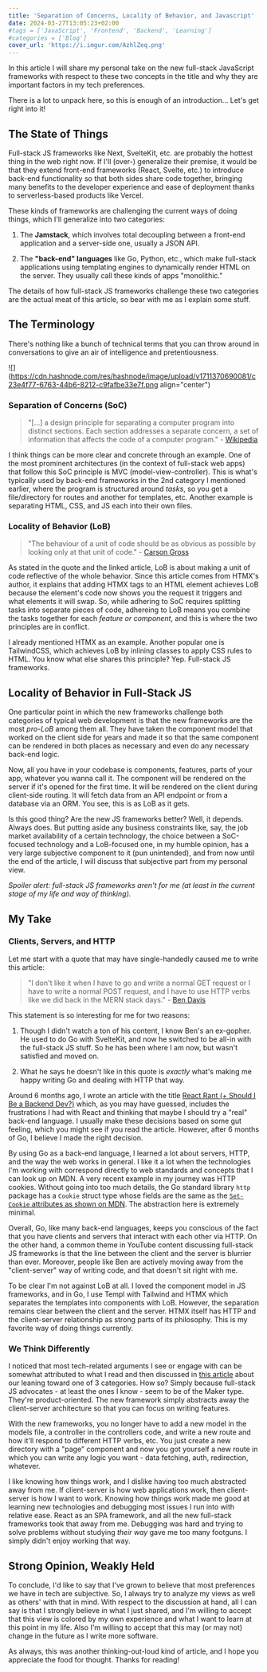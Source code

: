 ```yaml
---
title: 'Separation of Concerns, Locality of Behavior, and Javascript'
date: 2024-03-27T13:05:23+02:00
#tags = ['JavaScript', 'Frontend', 'Backend', 'Learning']
#categories = ['Blog']
cover_url: 'https://i.imgur.com/AzhlZeq.png'
---
```


In this article I will share my personal take on the new full-stack JavaScript frameworks with respect to these two concepts in the title and why they are important factors in my tech preferences.

There is a lot to unpack here, so this is enough of an introduction... Let's get right into it!

## The State of Things

Full-stack JS frameworks like Next, SvelteKit, etc. are probably the hottest thing in the web right now. If I'll (over-) generalize their premise, it would be that they extend front-end frameworks (React, Svelte, etc.) to introduce back-end functionality so that both sides share code together, bringing many benefits to the developer experience and ease of deployment thanks to serverless-based products like Vercel.

These kinds of frameworks are challenging the current ways of doing things, which I'll generalize into two categories:

1. The **Jamstack**, which involves total decoupling between a front-end application and a server-side one, usually a JSON API.
    
2. The **"back-end" languages** like Go, Python, etc., which make full-stack applications using templating engines to dynamically render HTML on the server. They usually call these kinds of apps "monolithic."
    

The details of how full-stack JS frameworks challenge these two categories are the actual meat of this article, so bear with me as I explain some stuff.

## The Terminology

There's nothing like a bunch of technical terms that you can throw around in conversations to give an air of intelligence and pretentiousness.

![](https://cdn.hashnode.com/res/hashnode/image/upload/v1711370690081/c23e4f77-6763-44b6-8212-c9fafbe33e7f.png align="center")

### Separation of Concerns (SoC)

> "\[...\] a design principle for separating a computer program into distinct sections. Each section addresses a separate concern, a set of information that affects the code of a computer program." - [Wikipedia](https://en.wikipedia.org/wiki/Separation_of_concerns)

I think things can be more clear and concrete through an example. One of the most prominent architectures (in the context of full-stack web apps) that follow this SoC principle is MVC (model-view-controller). This is what's typically used by back-end frameworks in the 2nd category I mentioned earlier, where the program is structured around *tasks*, so you get a file/directory for routes and another for templates, etc. Another example is separating HTML, CSS, and JS each into their own files.

### Locality of Behavior (LoB)

> "The behaviour of a unit of code should be as obvious as possible by looking only at that unit of code." - [Carson Gross](https://htmx.org/essays/locality-of-behaviour/)

As stated in the quote and the linked article, LoB is about making a unit of code reflective of the whole behavior. Since this article comes from HTMX's author, it explains that adding HTMX tags to an HTML element achieves LoB because the element's code now shows you the request it triggers and what elements it will swap. So, while adhering to SoC requires splitting tasks into separate pieces of code, adhereing to LoB means you combine the tasks together for each *feature or component*, and this is where the two principles are in conflict.

I already mentioned HTMX as an example. Another popular one is TailwindCSS, which achieves LoB by inlining classes to apply CSS rules to HTML. You know what else shares this principle? Yep. Full-stack JS frameworks.

## Locality of Behavior in Full-Stack JS

One particular point in which the new frameworks challenge both categories of typical web development is that the new frameworks are the most *pro-LoB* among them all. They have taken the component model that worked on the client side for years and made it so that the same component can be rendered in both places as necessary and even do any necessary back-end logic.

Now, all you have in your codebase is components, features, parts of your app, whatever you wanna call it. The component will be rendered on the server if it's opened for the first time. It will be rendered on the client during client-side routing. It will fetch data from an API endpoint or from a database via an ORM. You see, this is as LoB as it gets.

Is this good thing? Are the new JS frameworks better? Well, it depends. Always does. But putting aside any business constraints like, say, the job market availability of a certain technology, the choice between a SoC-focused technology and a LoB-focused one, in my humble opinion, has a very large subjective component to it (pun unintended), and from now until the end of the article, I will discuss that subjective part from my personal view.

*Spoiler alert: full-stack JS frameworks aren't for me (at least in the current stage of my life and way of thinking).*

## My Take

### Clients, Servers, and HTTP

Let me start with a quote that may have single-handedly caused me to write this article:

> "I don't like it when I have to go and write a normal GET request or I have to write a normal POST request, and I have to use HTTP verbs like we did back in the MERN stack days." - [Ben Davis](https://youtu.be/4XctkLE3MuM?si=o82VmGMKZ_Ai9oX2&t=765)

This statement is so interesting for me for two reasons:

1. Though I didn't watch a ton of his content, I know Ben's an ex-gopher. He used to do Go with SvelteKit, and now he switched to be all-in with the full-stack JS stuff. So he has been where I am now, but wasn't satisfied and moved on.
    
2. What he says he doesn't like in this quote is *exactly* what's making me happy writing Go and dealing with HTTP that way.
    

Around 6 months ago, I wrote an article with the title [React Rant (+ Should I Be a Backend Dev?)](https://wipdev.hashnode.dev/react-rant-should-i-be-a-backend-dev) which, as you may have guessed, includes the frustrations I had with React and thinking that maybe I should try a "real" back-end language. I usually make these decisions based on some gut feeling, which you might see if you read the article. However, after 6 months of Go, I believe I made the right decision.

By using Go as a back-end language, I learned a lot about servers, HTTP, and the way the web works in general. I like it a lot when the technologies I'm working with correspond directly to web standards and concepts that I can look up on MDN. A very recent example in my journey was HTTP cookies. Without going into too much details, the Go standard library `http` package has a `Cookie` struct type whose fields are the same as the [`Set-Cookie` attributes as shown on MDN](https://developer.mozilla.org/en-US/docs/Web/HTTP/Headers/Set-Cookie#attributes). The abstraction here is extremely minimal.

Overall, Go, like many back-end languages, keeps you conscious of the fact that you have clients and servers that interact with each other via HTTP. On the other hand, a common theme in YouTube content discussing full-stack JS frameworks is that the line between the client and the server is blurrier than ever. Moreover, people like Ben are actively moving away from the "client-server" way of writing code, and that doesn't sit right with me.

To be clear I'm not against LoB at all. I loved the component model in JS frameworks, and in Go, I use Templ with Tailwind and HTMX which separates the templates into components with LoB. However, the separation remains clear between the client and the server. HTMX itself has HTTP and the client-server relationship as strong parts of its philosophy. This is my favorite way of doing things currently.

### We Think Differently

I noticed that most tech-related arguments I see or engage with can be somewhat attributed to what I read and then discussed in [this article](https://wipdev.hashnode.dev/article-3-tribes-of-programming) about our leaning toward one of 3 categories. How so? Simply because full-stack JS advocates - at least the ones I know - seem to be of the Maker type. They're product-oriented. The new framework simply abstracts away the client-server architecture so that you can focus on writing features.

With the new frameworks, you no longer have to add a new model in the models file, a controller in the controllers code, and write a new route and how it'll respond to different HTTP verbs, etc. You just create a new directory with a "page" component and now you got yourself a new route in which you can write any logic you want - data fetching, auth, redirection, whatever.

I like knowing how things work, and I dislike having too much abstracted away from me. If client-server is how web applications work, then client-server is how I want to work. Knowing how things work made me good at learning new technologies and debugging most issues I run into with relative ease. React as an SPA framework, and all the new full-stack frameworks took that away from me. Debugging was hard and trying to solve problems without studying *their way* gave me too many footguns. I simply didn't enjoy working that way.

## Strong Opinion, Weakly Held

To conclude, I'd like to say that I've grown to believe that most preferences we have in tech are subjective. So, I always try to analyze my views as well as others' with that in mind. With respect to the discussion at hand, all I can say is that I strongly believe in what I just shared, and I'm willing to accept that this view is colored by my own experience and what I want to learn at this point in my life. Also I'm willing to accept that this may (or may not) change in the future as I write more software.

As always, this was another thinking-out-loud kind of article, and I hope you appreciate the food for thought. Thanks for reading!
